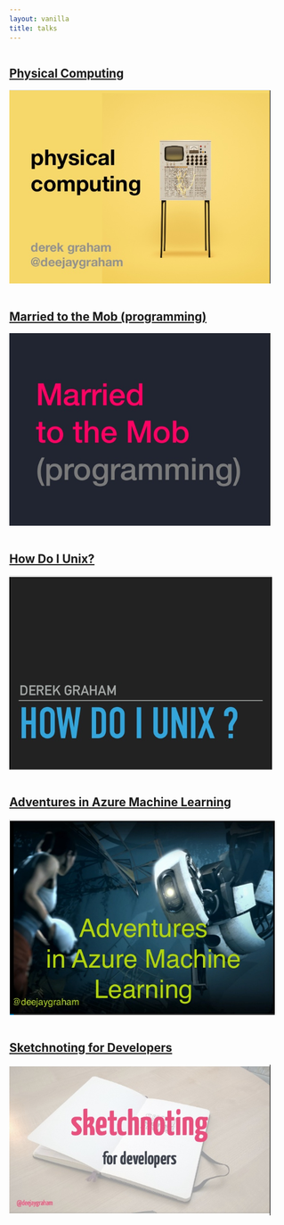 ```yaml
---
layout: vanilla
title: talks
---
```

<div class="container">
	<div class="row">
		<div class="one-third column">
			<a href="https://www.slideshare.net/deejaygraham/physical-computing-91152232" target="_blank">
				<h2>Physical Computing</h2>
				<p><img src="/img/posts/talks/physical-computing.png" /></p>
			</a>		
		</div>
		<div class="one-third column">
			<a href="https://www.slideshare.net/deejaygraham/married-to-the-mob-programming" target="_blank">
				<h2>Married to the Mob (programming)</h2>
				<p><img src="/img/posts/talks/married-to-the-mob-programming.png" /></p>
			</a>		
		</div>
		<div class="one-third column">
			<a href="https://www.slideshare.net/deejaygraham/how-do-i-unix" target="_blank">
				<h2>How Do I Unix?</h2>
				<p><img src="/img/posts/talks/how-do-i-unix.png" /></p>
			</a>		
		</div>
	</div>
	<div class="row">
		<div class="one-third column">
			<a href="https://www.slideshare.net/deejaygraham/adventures-in-azure-machine-learning-from-ne-bytes" target="_blank">
				<h2>Adventures in Azure Machine Learning</h2>
				<p><img src="/img/posts/talks/adventures-in-azure-machine-learning.png" /></p>
			</a>		
		</div>
		<div class="one-third column">
			<a href="https://www.slideshare.net/deejaygraham/sketchnoting-for-developers-at-ddd-north-2015" target="_blank">
				<h2>Sketchnoting for Developers</h2>
				<p><img src="/img/posts/talks/sketchnoting-for-developers.png" /></p>
			</a>		
		</div>
		<div class="one-third column">
		</div>
	</div>
	
	
</div>	



